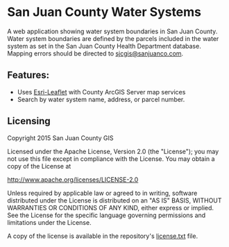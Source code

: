 # San Juan County Water Systems

A web application showing water system boundaries in San Juan County. Water system boundaries are defined by the parcels included in the water system as set in the San Juan County Health Department database. Mapping errors should be directed to sjcgis@sanjuanco.com.

## Features:

* Uses [Esri-Leaflet](http://github.com/esri/esri-leaflet) with County ArcGIS Server map services
* Search by water system name, address, or parcel number.

## Licensing
Copyright 2015 San Juan County GIS

Licensed under the Apache License, Version 2.0 (the "License");
you may not use this file except in compliance with the License.
You may obtain a copy of the License at

   http://www.apache.org/licenses/LICENSE-2.0

Unless required by applicable law or agreed to in writing, software
distributed under the License is distributed on an "AS IS" BASIS,
WITHOUT WARRANTIES OR CONDITIONS OF ANY KIND, either express or implied.
See the License for the specific language governing permissions and
limitations under the License.

A copy of the license is available in the repository's [license.txt](https://raw.github.com/sjcgis/water-systems/master/LICENSE.txt) file.
